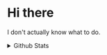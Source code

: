 # Hi there
I don't actually know what to do.
<!--
**imsuck/imsuck** is a ✨ _special_ ✨ repository because its `README.md` (this file) appears on your GitHub profile.

Here are some ideas to get you started:

- 🔭 I’m currently working on ...
- 🌱 I’m currently learning ...
- 👯 I’m looking to collaborate on ...
- 🤔 I’m looking for help with ...
- 💬 Ask me about ...
- 📫 How to reach me: ...
- 😄 Pronouns: ...
- ⚡ Fun fact: ...
-->

<details><summary>Github Stats</summary>
  <img src="https://github-readme-stats.vercel.app/api?username=imsuck&title_color=ffb7c5&text_color=87CEEB&icon_color=ffb7c5&bg_color=50,0d1216,0a0d10&show_icons=true&include_all_commits=true">
</details>
